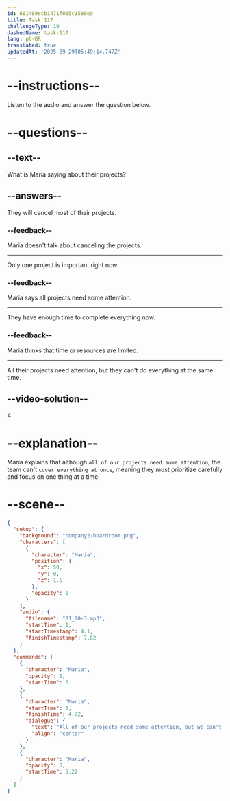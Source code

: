 ```yaml
---
id: 681480ecb1471f085c1580e9
title: Task 117
challengeType: 19
dashedName: task-117
lang: pt-BR
translated: true
updatedAt: '2025-09-29T05:49:14.747Z'
---
```


<!-- (Audio) Maria: All of our projects need some attention, but we can't cover everything at once. -->

# --instructions--

Listen to the audio and answer the question below.

# --questions--

## --text--

What is Maria saying about their projects?

## --answers--

They will cancel most of their projects.

### --feedback--

Maria doesn't talk about canceling the projects.

---

Only one project is important right now.

### --feedback--

Maria says all projects need some attention.

---

They have enough time to complete everything now.

### --feedback--

Maria thinks that time or resources are limited.

---

All their projects need attention, but they can't do everything at the same time.

## --video-solution--

4

# --explanation--

Maria explains that although `all of our projects need some attention`, the team can't `cover everything at once`, meaning they must prioritize carefully and focus on one thing at a time.

# --scene--

```json
{
  "setup": {
    "background": "company2-boardroom.png",
    "characters": [
      {
        "character": "Maria",
        "position": {
          "x": 50,
          "y": 0,
          "z": 1.5
        },
        "opacity": 0
      }
    ],
    "audio": {
      "filename": "B1_20-3.mp3",
      "startTime": 1,
      "startTimestamp": 4.1,
      "finishTimestamp": 7.82
    }
  },
  "commands": [
    {
      "character": "Maria",
      "opacity": 1,
      "startTime": 0
    },
    {
      "character": "Maria",
      "startTime": 1,
      "finishTime": 4.72,
      "dialogue": {
        "text": "All of our projects need some attention, but we can't cover everything at once.",
        "align": "center"
      }
    },
    {
      "character": "Maria",
      "opacity": 0,
      "startTime": 5.22
    }
  ]
}
```
